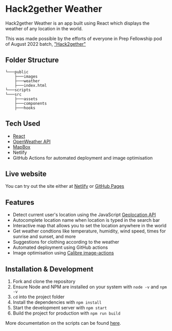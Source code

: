 # Hack2gether Weather

Hack2gether Weather is an app built using React which displays the weather of any location in the world.

This was made possible by the efforts of everyone in Prep Fellowship pod of August 2022 batch, ["Hack2gether"](https://prep-22-aug-prep-2-portfolio.netlify.app)

## Folder Structure
    └───public
        ├───images
        ├───weather
        ├───index.html
    └───scripts
    └───src
        ├───assets
        ├───components
        ├───hooks

## Tech Used

- [React](https://reactjs.org)
- [OpenWeather API](https://openweathermap.org/current)
- [MapBox](https://docs.mapbox.com/api/overview/)
- Netlify
- GitHub Actions for automated deployment and image optimisation

## Live website

You can try out the site either at [Netlify](https://prep-22-aug-prep-2-project.netlify.app/) or [GitHub Pages](https://mlh-fellowship.github.io/prep-project-22.AUG.PREP.2/)

## Features

- Detect current user's location using the JavaScript [Geolocation API](https://developer.mozilla.org/en-US/docs/Web/API/Geolocation_API)
- Autocomplete location name when location is typed in the search bar
- Interactive map that allows you to set the location anywhere in the world
- Get weather condtions like temperature, humidity, wind speed, times for sunrise and sunset, and more
- Suggestions for clothing according to the weather
- Automated deployment using GitHub actions
- Image optimisation using [Calibre image-actions](https://github.com/calibreapp/image-actions)

## Installation & Development

1. Fork and clone the repository
2. Ensure Node and NPM are installed on your system with `node -v` and `npm -v`
3. `cd` into the project folder
4. Install the dependencies with `npm install`
5. Start the development server with `npm start`
6. Build the project for production with `npm run build`

More documentation on the scripts can be found [here](https://create-react-app.dev/docs/available-scripts).
